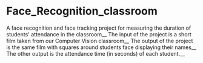 # Face_Recognition_classroom
A face recognition and face tracking project for measuring the duration of students' attendance in the classroom__
The input of the project is a short film taken from our Computer Vision classroom__
The output of the project is the same film with squares around students face displaying their names__
The other output is the attendance time (in seconds) of each student.__
